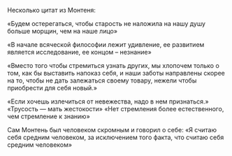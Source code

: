 Несколько цитат из Монтеня:

«Будем остерегаться, чтобы старость не наложила на нашу душу больше морщин, чем на наше лицо»

«В начале всяческой философии лежит удивление, ее развитием является исследование, ее концом – незнание»

«Вместо того чтобы стремиться узнать других, мы хлопочем только о том, как бы выставить напоказ себя, и наши заботы направлены скорее на то, чтобы не дать залежаться своему товару, нежели чтобы приобрести для себя новый.»

«Если хочешь излечиться от невежества, надо в нем признаться.»
«Трусость — мать жестокости»
«Нет стремления более естественного, чем стремление к знанию»

Сам Монтень был человеком скромным и говорил о себе: «Я считаю себя средним человеком, за исключением того факта, что считаю себя средним человеком»